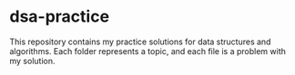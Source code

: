 # dsa-practice
This repository contains my practice solutions for data structures and algorithms.   Each folder represents a topic, and each file is a problem with my solution.
